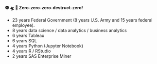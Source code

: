 <!--
**willshin-datascientist/willshin-datascientist** is a ✨ _special_ ✨ repository because its `README.md` (this file) appears on your GitHub profile.

Here are some ideas to get you started:

- 🔭 I’m currently working on ...
- 🌱 I’m currently learning ...
- 👯 I’m looking to collaborate on ...
- 🤔 I’m looking for help with ...
- 💬 Ask me about ...
- 📫 How to reach me: ...
- 😄 Pronouns: ...
- ⚡ Fun fact: ...
-->

#### :alien: :flying_saucer: :love_you_gesture: Zero-zero-zero-destruct-zero!

- 23 years Federal Government (8 years U.S. Army and 15 years federal employee).
- 8 years data science / data analytics / business analytics
- 6 years Tableau
- 6 years SQL
- 4 years Python (Jupyter Notebook)
- 4 years R / RStudio
- 2 years SAS Enterprise Miner
